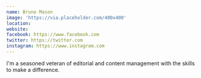 ```yaml
---
name: Bruno Mason
image: 'https://via.placeholder.com/400x400'
location:
website:
facebook: https://www.facebook.com
twitter: https://twitter.com
instagram: https://www.instagram.com
---
```

I'm a seasoned veteran of editorial and content management with the skills to make a difference.